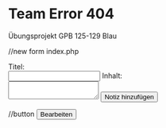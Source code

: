 # Team Error 404

Übungsprojekt GPB 125-129 Blau


//new form index.php

<form method="post" action="index.php" id="noteForm">
    <input type="hidden" name="action" id="formAction" value="add">
    <input type="hidden" name="noteId" id="noteId">
    <label for="title">Titel:</label><br>
    <input type="text" name="title" id="title" required>
    <label for="content">Inhalt:</label><br>
    <textarea name="content" id="content" required></textarea>
    <button type="submit" id="submitButton">Notiz hinzufügen</button>
</form>






//button
<button type="button" onclick="openEdit('<?php echo $note['ID']; ?>', '<?php echo htmlspecialchars($note['Titel'], ENT_QUOTES); ?>', '<?php echo htmlspecialchars($note['Inhalt'], ENT_QUOTES); ?>')">Bearbeiten</button>
